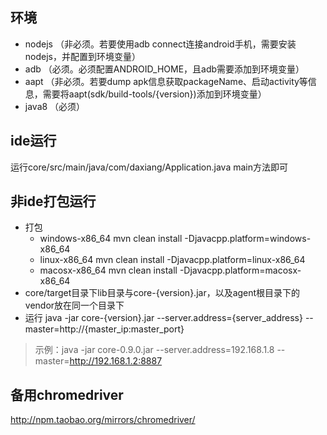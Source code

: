 ## 环境
* nodejs （非必须。若要使用adb connect连接android手机，需要安装nodejs，并配置到环境变量）
* adb （必须。必须配置ANDROID_HOME，且adb需要添加到环境变量）
* aapt （非必须。若要dump apk信息获取packageName、启动activity等信息，需要将aapt(sdk/build-tools/{version})添加到环境变量）
* java8 （必须）

## ide运行
运行core/src/main/java/com/daxiang/Application.java main方法即可

## 非ide打包运行
  * 打包
    * windows-x86_64  mvn clean install -Djavacpp.platform=windows-x86_64
    * linux-x86_64  mvn clean install -Djavacpp.platform=linux-x86_64
    * macosx-x86_64  mvn clean install -Djavacpp.platform=macosx-x86_64
  * core/target目录下lib目录与core-{version}.jar，以及agent根目录下的vendor放在同一个目录下
  * 运行 java -jar core-{version}.jar --server.address={server_address} --master=http://{master_ip:master_port}
  > 示例：java -jar core-0.9.0.jar --server.address=192.168.1.8 --master=http://192.168.1.2:8887

## 备用chromedriver
http://npm.taobao.org/mirrors/chromedriver/